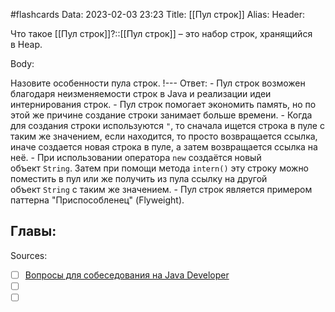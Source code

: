 #flashcards
Data: 2023-02-03 23:23
Title: [[Пул строк]]
Alias:
Header:

Что такое [[Пул строк]]?::[[Пул строк]] – это набор строк, хранящийся в Heap.
<!--SR:!2023-02-05,1,130-->



Body:



Назовите особенности пула строк.
!---
Ответ:
	- Пул строк возможен благодаря неизменяемости строк в Java и реализации идеи интернирования строк.
	- Пул строк помогает экономить память, но по этой же причине создание строки занимает больше времени.
	- Когда для создания строки используются `"`, то сначала ищется строка в пуле с таким же значением, если находится, то просто возвращается ссылка, иначе создается новая строка в пуле, а затем возвращается ссылка на неё.
	- При использовании оператора `new` создаётся новый объект `String`. Затем при помощи метода `intern()` эту строку можно поместить в пул или же получить из пула ссылку на другой объект `String` с таким же значением.
	- Пул строк является примером паттерна "Приспособленец" (Flyweight).
<!--SR:!2023-02-05,1,130-->




Главы:
- 


Sources:
- [ ] [Вопросы для собеседования на Java Developer](https://github.com/enhorse/java-interview/blob/master/README.md#%D0%9E%D0%9E%D0%9F)
- [ ] []()
- [ ] []()
